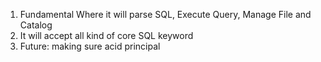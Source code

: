 1. Fundamental Where it will parse SQL, Execute Query, Manage File and Catalog
2. It will accept all kind of core SQL keyword
3. Future: making sure acid principal
